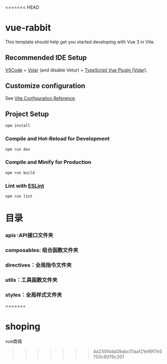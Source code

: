 <<<<<<< HEAD
# vue-rabbit

This template should help get you started developing with Vue 3 in Vite.

## Recommended IDE Setup

[VSCode](https://code.visualstudio.com/) + [Volar](https://marketplace.visualstudio.com/items?itemName=Vue.volar) (and disable Vetur) + [TypeScript Vue Plugin (Volar)](https://marketplace.visualstudio.com/items?itemName=Vue.vscode-typescript-vue-plugin).

## Customize configuration

See [Vite Configuration Reference](https://vitejs.dev/config/).

## Project Setup

```sh
npm install
```

### Compile and Hot-Reload for Development

```sh
npm run dev
```

### Compile and Minify for Production

```sh
npm run build
```

### Lint with [ESLint](https://eslint.org/)

```sh
npm run lint
```

# 目录

### apis :API接口文件夹

### composables: 组合函数文件夹

### directives：全局指令文件夹

### utils：工具函数文件夹

### styles：全局样式文件夹



=======
# shoping
vue商城
>>>>>>> 4a230f4da09abc51aaf21e99f7e5750c9076c201
